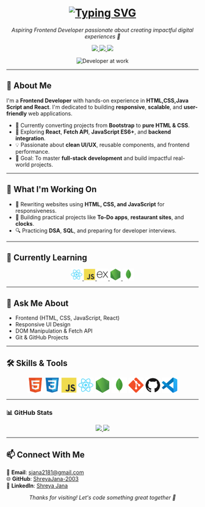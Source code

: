 <h1 align="center">
<a href="https://git.io/typing-svg">
<img src="https://readme-typing-svg.herokuapp.com?font=JetBrains+Mono&weight=700&size=32&pause=800&color=FF69B4&center=true&width=650&lines=%F0%9F%91%8B+Hi%2C+I'm+Shreya+Jana!;%F0%9F%9A%80+Frontend+Developer" alt="Typing SVG">
</a>
</h1>

<p align="center">
<em>Aspiring Frontend Developer passionate about creating impactful digital experiences 🌟</em>
</p>

<p align="center">
<a href="https://github.com/ShreyaJana-2003">
<img src="https://img.shields.io/github/followers/ShreyaJana-2003?label=Follow&style=flat-square&logo=github&logoColor=white&color=181717" />
</a>
<a href="mailto:chakrabortytushar684@gmail.com">
<img src="https://img.shields.io/badge/Gmail-D14836?style=flat-square&logo=gmail&logoColor=white" />
</a>
<a href="https://www.linkedin.com/in/shreya-jana-74935a265">
<img src="https://img.shields.io/badge/LinkedIn-0A66C2?style=flat-square&logo=linkedin&logoColor=white" />
</a>
</p>

<p align="center">
<img src="https://media.giphy.com/media/qgQUggAC3Pfv687qPC/giphy.gif" width="300" alt="Developer at work" />
</p>

---

## 🌟 About Me

I'm a **Frontend Developer** with hands-on experience in **HTML,CSS,Java Script and React**. I'm dedicated to building **responsive**, **scalable**, and **user-friendly** web applications.

- 🔭 Currently converting projects from **Bootstrap** to **pure HTML & CSS**.
- 🌱 Exploring **React**, **Fetch API**, **JavaScript ES6+**, and **backend integration**.
- 💡 Passionate about **clean UI/UX**, reusable components, and frontend performance.
- 🎯 Goal: To master **full-stack development** and build impactful real-world projects.

---

## 🚀 What I'm Working On

- 🔄 Rewriting websites using **HTML, CSS, and JavaScript** for responsiveness.
- 💼 Building practical projects like **To-Do apps**, **restaurant sites**, and **clocks**.
- 🔍 Practicing **DSA**, **SQL**, and preparing for developer interviews.

---

## 🌱 Currently Learning

<p align="center">
<a href="https://react.dev">
<img height="30" src="https://raw.githubusercontent.com/devicons/devicon/master/icons/react/react-original.svg" alt="React" title="React" />
</a>
<a href="https://developer.mozilla.org/en-US/docs/Web/JavaScript">
<img height="30" src="https://raw.githubusercontent.com/devicons/devicon/master/icons/javascript/javascript-original.svg" alt="JavaScript" title="JavaScript" />
</a>
<a href="https://expressjs.com">
<img height="30" src="https://raw.githubusercontent.com/devicons/devicon/master/icons/express/express-original.svg" alt="Express.js" title="Express.js" />
</a>
<a href="https://nodejs.org">
<img height="30" src="https://raw.githubusercontent.com/devicons/devicon/master/icons/nodejs/nodejs-original.svg" alt="Node.js" title="Node.js" />
</a>
<a href="https://www.mongodb.com">
<img height="30" src="https://raw.githubusercontent.com/devicons/devicon/master/icons/mongodb/mongodb-original.svg" alt="MongoDB" title="MongoDB" />
</a>
</p>

---

## 💬 Ask Me About


- Frontend (HTML, CSS, JavaScript, React)
- Responsive UI Design
- DOM Manipulation & Fetch API
- Git & GitHub Projects

---

## 🛠️ Skills & Tools

<p align="center">
<a href="#"><img src="https://raw.githubusercontent.com/devicons/devicon/master/icons/html5/html5-original.svg" width="40" title="HTML" /></a>
<a href="#"><img src="https://raw.githubusercontent.com/devicons/devicon/master/icons/css3/css3-original.svg" width="40" title="CSS" /></a>
<a href="#"><img src="https://raw.githubusercontent.com/devicons/devicon/master/icons/javascript/javascript-original.svg" width="40" title="JavaScript" /></a>
<a href="#"><img src="https://raw.githubusercontent.com/devicons/devicon/master/icons/react/react-original.svg" width="40" title="React" /></a>
<a href="#"><img src="https://raw.githubusercontent.com/devicons/devicon/master/icons/nodejs/nodejs-original.svg" width="40" title="Node.js" /></a>
<a href="#"><img src="https://raw.githubusercontent.com/devicons/devicon/master/icons/mongodb/mongodb-original.svg" width="40" title="MongoDB" /></a>
<a href="#"><img src="https://raw.githubusercontent.com/devicons/devicon/master/icons/git/git-original.svg" width="40" title="Git" /></a>
<a href="#"><img src="https://raw.githubusercontent.com/devicons/devicon/master/icons/github/github-original.svg" width="40" title="GitHub" /></a>
<a href="#"><img src="https://raw.githubusercontent.com/devicons/devicon/master/icons/vscode/vscode-original.svg" width="40" title="VS Code" /></a>
</p>

---

### 📊 GitHub Stats

<p align="center">
<a href="https://github.com/ShreyaJana-2003">
<img src="https://github-readme-stats.vercel.app/api?username=ShreyaJana-2003&show_icons=true&theme=radical&hide_border=true&border_radius=10" />
</a>
<a href="https://github.com/ShreyaJana-2003">
<img src="https://github-readme-stats.vercel.app/api/top-langs/?username=ShreyaJana-2003&layout=compact&theme=radical&hide_border=true&border_radius=10" />
</a>
</p>

---

## 📫 Connect With Me

📧 **Email**: [sjana2181@gmail.com](mailto:sjana2181@gmail.com)  
🌐 **GitHub**: [ShreyaJana-2003](https://github.com/ShreyaJana-2003)  
💼 **LinkedIn**: [Shreya Jana](https://www.linkedin.com/in/shreya-jana-26a4a4328/)

<p align="center">
<em>Thanks for visiting! Let's code something great together 🌈</em>
</p>
